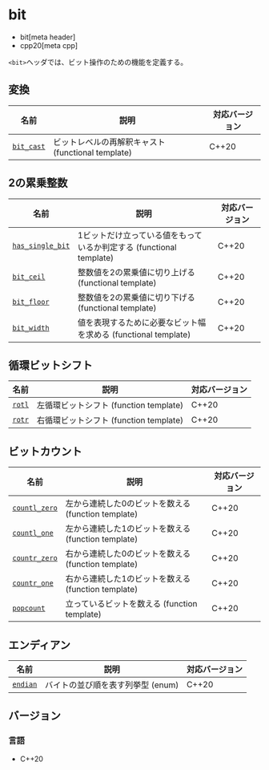 # bit
* bit[meta header]
* cpp20[meta cpp]

`<bit>`ヘッダでは、ビット操作のための機能を定義する。

## 変換

| 名前 | 説明 | 対応バージョン |
|------|------|----------------|
| [`bit_cast`](bit/bit_cast.md) | ビットレベルの再解釈キャスト (functional template) | C++20 |


## 2の累乗整数

| 名前 | 説明 | 対応バージョン |
|------|------|----------------|
| [`has_single_bit`](bit/has_single_bit.md) | 1ビットだけ立っている値をもっているか判定する (functional template) | C++20 |
| [`bit_ceil`](bit/bit_ceil.md)   | 整数値を2の累乗値に切り上げる (functional template) | C++20 |
| [`bit_floor`](bit/bit_floor.md) | 整数値を2の累乗値に切り下げる (functional template) | C++20 |
| [`bit_width`](bit/bit_width.md) | 値を表現するために必要なビット幅を求める (functional template) | C++20 |


## 循環ビットシフト

| 名前 | 説明 | 対応バージョン |
|------|------|----------------|
| [`rotl`](bit/rotl.md) | 左循環ビットシフト (function template) | C++20 |
| [`rotr`](bit/rotr.md) | 右循環ビットシフト (function template) | C++20 |


## ビットカウント

| 名前 | 説明 | 対応バージョン |
|------|------|----------------|
| [`countl_zero`](bit/countl_zero.md) | 左から連続した0のビットを数える (function template) | C++20 |
| [`countl_one`](bit/countl_one.md) | 左から連続した1のビットを数える (function template) | C++20 |
| [`countr_zero`](bit/countr_zero.md) | 右から連続した0のビットを数える (function template) | C++20 |
| [`countr_one`](bit/countr_one.md) | 右から連続した1のビットを数える (function template) | C++20 |
| [`popcount`](bit/popcount.md) | 立っているビットを数える (function template) | C++20 |


## エンディアン

| 名前 | 説明 | 対応バージョン |
|-------------|-----------------------------------|-------|
| [`endian`](bit/endian.md) | バイトの並び順を表す列挙型 (enum) | C++20 |


## バージョン
### 言語
- C++20
